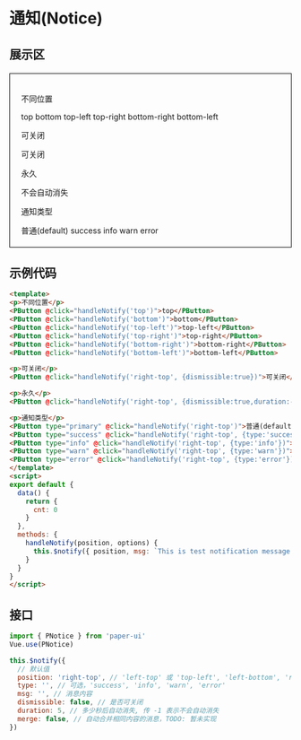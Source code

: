 # 通知(Notice)

## 展示区

<script>
  export default {
    data() {
      return {
        cnt: 0
      }
    },
    methods: {
      handleNotify(position, options) {
        this.$notify({ position, msg: `${this.cnt ++}: This is test notification message. 这是一个测试通知消息。`, ...options})
      }
    }
  }
</script>

<div style="margin-top:20px;padding:20px;border:1px solid black;">
<p>不同位置</p>
<PButton @click="handleNotify('top')">top</PButton>
<PButton @click="handleNotify('bottom')">bottom</PButton>
<PButton @click="handleNotify('top-left')">top-left</PButton>
<PButton @click="handleNotify('top-right')">top-right</PButton>
<PButton @click="handleNotify('bottom-right')">bottom-right</PButton>
<PButton @click="handleNotify('bottom-left')">bottom-left</PButton>

<p>可关闭</p>
<PButton @click="handleNotify('right-top', {dismissible:true})">可关闭</PButton>

<p>永久</p>
<PButton @click="handleNotify('right-top', {dismissible:true,duration:-1})">不会自动消失</PButton>

<p>通知类型</p>
<PButton type="primary" @click="handleNotify('right-top')">普通(default)</PButton>
<PButton type="success" @click="handleNotify('right-top', {type:'success'})">success</PButton>
<PButton type="info" @click="handleNotify('right-top', {type:'info'})">info</PButton>
<PButton type="warn" @click="handleNotify('right-top', {type:'warn'})">warn</PButton>
<PButton type="error" @click="handleNotify('right-top', {type:'error'})">error</PButton>
</div>

## 示例代码

```html
<template>
<p>不同位置</p>
<PButton @click="handleNotify('top')">top</PButton>
<PButton @click="handleNotify('bottom')">bottom</PButton>
<PButton @click="handleNotify('top-left')">top-left</PButton>
<PButton @click="handleNotify('top-right')">top-right</PButton>
<PButton @click="handleNotify('bottom-right')">bottom-right</PButton>
<PButton @click="handleNotify('bottom-left')">bottom-left</PButton>

<p>可关闭</p>
<PButton @click="handleNotify('right-top', {dismissible:true})">可关闭</PButton>

<p>永久</p>
<PButton @click="handleNotify('right-top', {dismissible:true,duration:-1})">不会自动消失</PButton>

<p>通知类型</p>
<PButton type="primary" @click="handleNotify('right-top')">普通(default)</PButton>
<PButton type="success" @click="handleNotify('right-top', {type:'success'})">success</PButton>
<PButton type="info" @click="handleNotify('right-top', {type:'info'})">info</PButton>
<PButton type="warn" @click="handleNotify('right-top', {type:'warn'})">warn</PButton>
<PButton type="error" @click="handleNotify('right-top', {type:'error'})">error</PButton>
</template>
<script>
export default {
  data() {
    return {
      cnt: 0
    }
  },
  methods: {
    handleNotify(position, options) {
      this.$notify({ position, msg: `This is test notification message. 这是一个测试通知消息。${this.cnt ++}`, ...options})
    }
  }
}
</script>
```


## 接口

```js
import { PNotice } from 'paper-ui'
Vue.use(PNotice)

this.$notify({
  // 默认值
  position: 'right-top', // 'left-top' 或 'top-left', 'left-bottom', 'right-bottom', 'top', 'bottom'
  type: '', // 可选，'success', 'info', 'warn', 'error'
  msg: '', // 消息内容
  dismissible: false, // 是否可关闭
  duration: 5, // 多少秒后自动消失, 传 -1 表示不会自动消失
  merge: false, // 自动合并相同内容的消息，TODO: 暂未实现
})
```